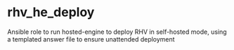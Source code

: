 # rhv_he_deploy
Ansible role to run hosted-engine to deploy RHV in self-hosted mode, using a templated answer file to ensure unattended deployment
